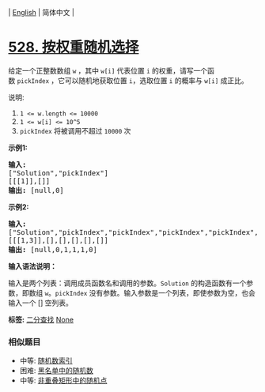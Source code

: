 | [English](README_EN.md) | 简体中文 |

# [528. 按权重随机选择](https://leetcode-cn.com/problems/random-pick-with-weight)
<p>给定一个正整数数组&nbsp;<code>w</code> ，其中&nbsp;<code>w[i]</code>&nbsp;代表位置&nbsp;<code>i</code>&nbsp;的权重，请写一个函数&nbsp;<code>pickIndex</code>&nbsp;，它可以随机地获取位置&nbsp;<code>i</code>，选取位置&nbsp;<code>i</code>&nbsp;的概率与&nbsp;<code>w[i]</code>&nbsp;成正比。</p>

<p>说明:</p>

<ol>
	<li><code>1 &lt;= w.length &lt;= 10000</code></li>
	<li><code>1 &lt;= w[i] &lt;= 10^5</code></li>
	<li><code>pickIndex</code>&nbsp;将被调用不超过&nbsp;<code>10000</code>&nbsp;次</li>
</ol>

<p><strong>示例1:</strong></p>

<pre>
<strong>输入: 
</strong>[&quot;Solution&quot;,&quot;pickIndex&quot;]
[[[1]],[]]
<strong>输出: </strong>[null,0]
</pre>

<p><strong>示例2:</strong></p>

<pre>
<strong>输入: 
</strong>[&quot;Solution&quot;,&quot;pickIndex&quot;,&quot;pickIndex&quot;,&quot;pickIndex&quot;,&quot;pickIndex&quot;,&quot;pickIndex&quot;]
[[[1,3]],[],[],[],[],[]]
<strong>输出: </strong>[null,0,1,1,1,0]</pre>

<p><strong>输入语法说明：</strong></p>

<p>输入是两个列表：调用成员函数名和调用的参数。<code>Solution</code>&nbsp;的构造函数有一个参数，即数组&nbsp;<code>w</code>。<code>pickIndex</code>&nbsp;没有参数。输入参数是一个列表，即使参数为空，也会输入一个 [] 空列表。</p>

**标签:**  [二分查找](https://leetcode-cn.com/tag/binary-search) [None](https://leetcode-cn.com/tag/random) 
 ### 相似题目
- 中等:	[随机数索引](https://leetcode-cn.com/problems/random-pick-index) 
- 困难:	[黑名单中的随机数](https://leetcode-cn.com/problems/random-pick-with-blacklist) 
- 中等:	[非重叠矩形中的随机点](https://leetcode-cn.com/problems/random-point-in-non-overlapping-rectangles) 
